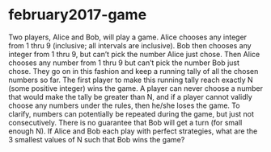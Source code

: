 # february2017-game
Two players, Alice and Bob, will play a game. Alice chooses any integer from 1 thru 9 (inclusive; all intervals are inclusive). Bob then chooses any integer from 1 thru 9, but can’t pick the number Alice just chose. Then Alice chooses any number from 1 thru 9 but can’t pick the number Bob just chose. They go on in this fashion and keep a running tally of all the chosen numbers so far.  The first player to make this running tally reach exactly N (some positive integer) wins the game. A player can never choose a number that would make the tally be greater than N, and if a player cannot validly choose any numbers under the rules, then he/she loses the game.  To clarify, numbers can potentially be repeated during the game, but just not consecutively. There is no guarantee that Bob will get a turn (for small enough N).  If Alice and Bob each play with perfect strategies, what are the 3 smallest values of N such that Bob wins the game?
